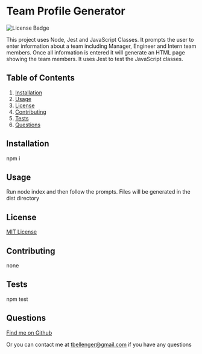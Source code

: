 # Team Profile Generator
![License Badge](https://img.shields.io/badge/license-MIT-green)

This project uses Node, Jest and JavaScript Classes. It prompts the user to enter information about a team including Manager, Engineer and Intern team members. Once all information is entered it will generate an HTML page showing the team members. It uses Jest to test the JavaScript classes.

## Table of Contents
1. [Installation](#installation)
1. [Usage](#usage)
1. [License](#license)
1. [Contributing](#contributing)
1. [Tests](#tests)
1. [Questions](#questions)


## Installation
npm i

## Usage
Run node index and then follow the prompts. Files will be generated in the dist directory


## License
[MIT License](https://mit-license.org/)
  

## Contributing
none

## Tests
npm test

## Questions
[Find me on Github](https://github.com/tbellenger)

Or you can contact me at tbellenger@gmail.com if you have any questions

